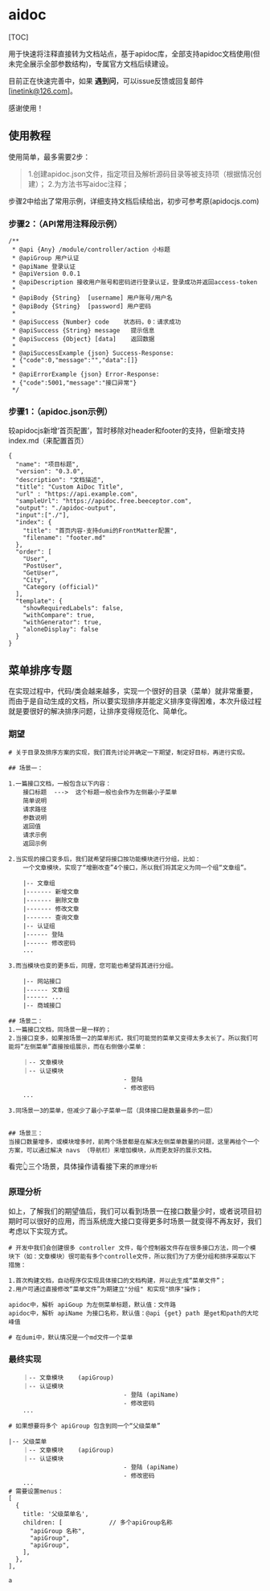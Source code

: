 # aidoc 
[TOC]

用于快速将注释直接转为文档站点，基于apidoc库，全部支持apidoc文档使用(但未完全展示全部参数结构)，专属官方文档后续建设。

目前正在快速完善中，如果 **遇到问**，可以issue反馈或回复邮件[inetink@126.com]。

感谢使用！


## 使用教程

使用简单，最多需要2步：
> 1.创建apidoc.json文件，指定项目及解析源码目录等被支持项（根据情况创建）；
> 2.为方法书写aidoc注释；

步骤2中给出了常用示例，详细支持文档后续给出，初步可参考原(apidocjs.com)

### 步骤2：（API常用注释段示例）
```
/**
 * @api {Any} /module/controller/action 小标题
 * @apiGroup 用户认证
 * @apiName 登录认证
 * @apiVersion 0.0.1
 * @apiDescription 接收用户账号和密码进行登录认证，登录成功并返回access-token
 *
 * @apiBody {String}  [username] 用户账号/用户名
 * @apiBody {String}  [password] 用户密码
 *
 * @apiSuccess {Number} code    状态码，0：请求成功
 * @apiSuccess {String} message   提示信息
 * @apiSuccess {Object} [data]    返回数据
 *
 * @apiSuccessExample {json} Success-Response:
 * {"code":0,"message":"","data":[]}
 *
 * @apiErrorExample {json} Error-Response:
 * {"code":5001,"message":"接口异常"}
 */
```
### 步骤1：（apidoc.json示例）

较apidocjs新增‘首页配置’，暂时移除对header和footer的支持，但新增支持index.md（来配置首页） 
```
{
  "name": "项目标题",
  "version": "0.3.0",
  "description": "文档描述",
  "title": "Custom AiDoc Title",
  "url" : "https://api.example.com",
  "sampleUrl": "https://apidoc.free.beeceptor.com",
  "output": "./apidoc-output",
  "input":["./"],
  "index": {
    "title": "首页内容-支持dumi的FrontMatter配置",
    "filename": "footer.md"
  },
  "order": [
    "User",
    "PostUser",
    "GetUser",
    "City",
    "Category (official)"
  ],
  "template": {
    "showRequiredLabels": false,
    "withCompare": true,
    "withGenerator": true,
    "aloneDisplay": false
  }
}

```


## 菜单排序专题

在实现过程中，代码/类会越来越多，实现一个很好的目录（菜单）就非常重要，而由于是自动生成的文档，所以要实现排序并能定义排序变得困难，本次升级过程就是要很好的解决排序问题，让排序变得规范化、简单化。

### 期望
```
# 关于目录及排序方案的实现，我们首先讨论并确定一下期望，制定好目标，再进行实现。

## 场景一：

1.一篇接口文档，一般包含以下内容：
	接口标题  --->  这个标题一般也会作为左侧最小子菜单
	简单说明
	请求路径
	参数说明
	返回值
	请求示例
	返回示例

2.当实现的接口变多后，我们就希望将接口按功能模块进行分组，比如：
	一个文章模块，实现了“增删改查”4个接口，所以我们将其定义为同一个组“文章组”。

	|-- 文章组
	|------- 新增文章
	|------- 删除文章
	|------- 修改文章
	|------- 查询文章
	|-- 认证组
	|------ 登陆
	|------ 修改密码
	...

3.而当模块也变的更多后，同理，您可能也希望将其进行分组。
	
	|-- 网站接口
	|------ 文章组
    |------ ...
	|-- 商城接口

## 场景二：
1.一篇接口文档，同场景一是一样的；
2.当接口变多，如果按场景一2的菜单形式，我们可能觉的菜单又变得太多太长了。所以我们可能将“左侧菜单”直接按组展示，而在右侧做小菜单：
	
	｜-- 文章模块			
	｜-- 认证模块
								- 登陆
								- 修改密码
	...

3.同场景一3的菜单，但减少了最小子菜单一层（具体接口是数量最多的一层）


## 场景三：
当接口数量增多，或模块增多时，前两个场景都是在解决左侧菜单数量的问题，这里再给个一个方案，可以通过解决 navs （导航栏）来增加模块，从而更友好的展示文档。

```
看完👆三个场景，具体操作请看接下来的`原理分析`

### 原理分析

如上，了解我们的期望值后，我们可以看到场景一在接口数量少时，或者说项目初期时可以很好的应用，而当系统庞大接口变得更多时场景一就变得不再友好，我们考虑以下实现方式。
```
# 开发中我们会创建很多 controller 文件，每个控制器文件存在很多接口方法，同一个模块下（如：文章模块）很可能有多个controlle文件，所以我们为了方便分组和排序采取以下措施：

1.首次构建文档，自动程序仅实现具体接口的文档构建，并以此生成“菜单文件”；
2.用户可通过直接修改“菜单文件”为期建立"分组" 和实现"排序"操作；

apidoc中，解析 apiGoup 为左侧菜单标题，默认值：文件路
apidoc中，解析 apiName 为接口名称，默认值：@api {get} path 是get和path的大坨峰值

# 在dumi中，默认情况是一个md文件一个菜单

```

### 最终实现
```
	｜-- 文章模块	(apiGroup)		
	｜-- 认证模块
								- 登陆 (apiName)
								- 修改密码
	...

# 如果想要将多个 apiGroup 包含到同一个“父级菜单”

|-- 父级菜单
	｜-- 文章模块	(apiGroup)		
	｜-- 认证模块
								- 登陆 (apiName)
								- 修改密码
	...
# 需要设置menus：
[
  {
    title: '父级菜单名',
    children: [				// 多个apiGroup名称
      "apiGroup 名称",
      "apiGroup",
      "apiGroup",
    ],
  },
],

a
```

